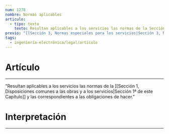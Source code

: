 ```yaml
---
num: 1278
nombre: Normas aplicables
articulo:
  - tipo: texto
    texto: Resultan aplicables a los servicios las normas de la Sección 1ª de este Capítulo y las correspondientes a las obligaciones de hacer.
previo: "[[Sección 3, Normas especiales para los servicios|Sección 3, Normas especiales para los servicios]]"
tags:
  - ingeniería-electrónica/legal/articulo
---
```

# Artículo
---
"Resultan aplicables a los servicios las normas de la [[Sección 1, Disposiciones comunes a las obras y a los servicios|Sección 1ª de este Capítulo]] y las correspondientes a las obligaciones de hacer."

# Interpretación
---
